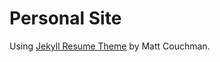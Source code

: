 # Personal Site

Using [Jekyll Resume Theme](https://github.com/mattcouchman/jekyll-resume) by Matt Couchman.
